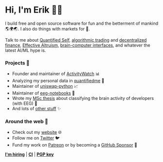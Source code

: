 # Hi, I'm Erik 👋🏼

I build free and open source software for fun and the betterment of mankind 🌎🌍🌏. I also do things with markets for 💸.

Talk to me about [Quantified Self](https://en.wikipedia.org/wiki/Quantified_self), [algorithmic trading](https://en.wikipedia.org/wiki/Algorithmic_trading) and [decentralized finance](https://en.wikipedia.org/wiki/Decentralized_finance), [Effective Altruism](https://en.wikipedia.org/wiki/Effective_altruism), [brain-computer interfaces](https://en.wikipedia.org/wiki/Brain%E2%80%93computer_interface), and whatever the latest AI/ML hype is.

### Projects 📌

 - Founder and maintainer of [ActivityWatch](https://github.com/ActivityWatch/activitywatch) 📊
 - Analyzing my personal data in [quantifiedme](https://github.com/ErikBjare/quantifiedme) 🔬
 - Maintainer of [uniswap-python](https://github.com/shanefontaine/uniswap-python/) 📈
 - Maintainer of [eeg-notebooks](https://github.com/NeuroTechX/eeg-notebooks) 🧠
 - Wrote my [MSc thesis](https://github.com/ErikBjare/thesis) about classifying the brain activity of developers (with EEG) 🧠
 - And lots of [other stuff](https://github.com/search?o=desc&q=user%3AErikBjare&s=stars&type=Repositories) ✨

### Around the web 🧭

 - Check out my [website](https://erik.bjareholt.com) 🌐
 - Follow me on [Twitter](https://twitter.com/ErikBjare) 🐦
 - Fund my work on [Patreon](https://patreon.com/ErikBjare) or by becoming a [GitHub Sponsor](https://github.com/sponsors/ErikBjare) 🥰

[**I'm hiring**](https://erik.bjareholt.com/jobs/)
| [**CI**](https://github.com/ErikBjare/ErikBjare/blob/master/CI.md) 
| [**PGP key**](https://erik.bjareholt.com/erikbjare.asc)
